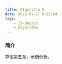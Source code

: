 ```yaml
---
title: Algorithm 5
date: 2022-01-27 8:22:54
tags: 
    - IT-Basics
    - Algorithm
---
```



### 简介
算法第五章，示例分析。














